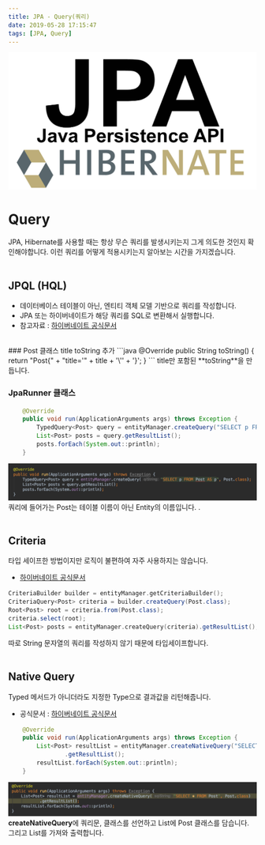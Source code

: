 ```yaml
---
title: JPA - Query(쿼리)
date: 2019-05-28 17:15:47
tags: [JPA, Query]
---
```


![images](/images/jpa/jpa.jpg)<br/>

# Query
JPA, Hibernate를 사용할 때는 항상 무슨 쿼리를 발생시키는지 그게 의도한 것인지 확인해야합니다. 이런 쿼리를 어떻게 적용시키는지 알아보는 시간을 가지겠습니다.<br/>
<br/>

## JPQL (HQL)
- 데이터베이스 테이블이 아닌, 엔티티 객체 모델 기반으로 쿼리를 작성합니다.
- JPA 또는 하이버네이트가 해당 쿼리를 SQL로 변환해서 실행합니다.
- 참고자료 : [하이버네이트 공식문서](https://docs.jboss.org/hibernate/orm/5.2/userguide/html_single/Hibernate_User_Guide.html#hql
)

<br/>
### Post 클래스 title toString 추가
```java
@Override
public String toString() {
    return "Post{" +
            "title='" + title + '\'' +
            '}';
}
```
title만 포함된 **toString**을 만듭니다.<br/>

### JpaRunner 클래스
```java
    @Override
    public void run(ApplicationArguments args) throws Exception {
        TypedQuery<Post> query = entityManager.createQuery("SELECT p FROM Post AS p", Post.class);
        List<Post> posts = query.getResultList();
        posts.forEach(System.out::println);
    }
```
![Query](/images/jpa/query/que1.png) 쿼리에 들어가는 Post는 테이블 이름이 아닌 Entity의 이름입니다. .<br/>
<br/>

## Criteria
타입 세이프한 방법이지만 로직이 불편하여 자주 사용하지는 않습니다.
- [하이버네이트 공식문서](https://docs.jboss.org/hibernate/orm/5.2/userguide/html_single/Hibernate_User_Guide.html#criteria)

```java
CriteriaBuilder builder = entityManager.​getCriteriaBuilder​();
CriteriaQuery<Post> criteria = builder.createQuery(Post.class);
Root<Post> root = criteria.from(Post.class);
criteria.select(root);
List<Post> posts = entityManager.​createQuery​(criteria).getResultList();
```
따로 String 문자열의 쿼리를 작성하지 않기 때문에 타입세이프합니다.<br/>
<br/>

## Native Query
Typed 메서드가 아니더라도 지정한 Type으로 결과값을 리턴해줍니다.
- 공식문서 : [하이버네이트 공식문서](https://docs.jboss.org/hibernate/orm/5.2/userguide/html_single/Hibernate_User_Guide.html#sql)

```java
    @Override
    public void run(ApplicationArguments args) throws Exception {
        List<Post> resultList = entityManager.createNativeQuery("SELECT * FROM Post", Post.class)
                .getResultList();
        resultList.forEach(System.out::println);
    }
```
![Query](/images/jpa/query/que2.png) **createNativeQuery**에 쿼리문, 클래스를 선언하고 List에 Post 클래스를 담습니다. 그리고 List를 가져와 출력합니다.<br/>